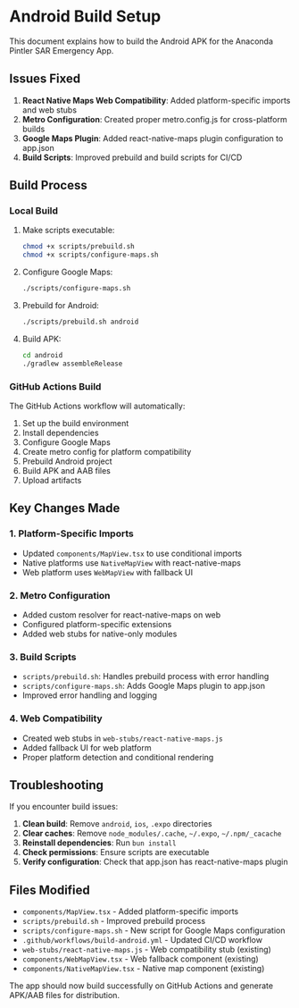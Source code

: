 # Android Build Setup

This document explains how to build the Android APK for the Anaconda Pintler SAR Emergency App.

## Issues Fixed

1. **React Native Maps Web Compatibility**: Added platform-specific imports and web stubs
2. **Metro Configuration**: Created proper metro.config.js for cross-platform builds
3. **Google Maps Plugin**: Added react-native-maps plugin configuration to app.json
4. **Build Scripts**: Improved prebuild and build scripts for CI/CD

## Build Process

### Local Build

1. Make scripts executable:
   ```bash
   chmod +x scripts/prebuild.sh
   chmod +x scripts/configure-maps.sh
   ```

2. Configure Google Maps:
   ```bash
   ./scripts/configure-maps.sh
   ```

3. Prebuild for Android:
   ```bash
   ./scripts/prebuild.sh android
   ```

4. Build APK:
   ```bash
   cd android
   ./gradlew assembleRelease
   ```

### GitHub Actions Build

The GitHub Actions workflow will automatically:
1. Set up the build environment
2. Install dependencies
3. Configure Google Maps
4. Create metro config for platform compatibility
5. Prebuild Android project
6. Build APK and AAB files
7. Upload artifacts

## Key Changes Made

### 1. Platform-Specific Imports
- Updated `components/MapView.tsx` to use conditional imports
- Native platforms use `NativeMapView` with react-native-maps
- Web platform uses `WebMapView` with fallback UI

### 2. Metro Configuration
- Added custom resolver for react-native-maps on web
- Configured platform-specific extensions
- Added web stubs for native-only modules

### 3. Build Scripts
- `scripts/prebuild.sh`: Handles prebuild process with error handling
- `scripts/configure-maps.sh`: Adds Google Maps plugin to app.json
- Improved error handling and logging

### 4. Web Compatibility
- Created web stubs in `web-stubs/react-native-maps.js`
- Added fallback UI for web platform
- Proper platform detection and conditional rendering

## Troubleshooting

If you encounter build issues:

1. **Clean build**: Remove `android`, `ios`, `.expo` directories
2. **Clear caches**: Remove `node_modules/.cache`, `~/.expo`, `~/.npm/_cacache`
3. **Reinstall dependencies**: Run `bun install`
4. **Check permissions**: Ensure scripts are executable
5. **Verify configuration**: Check that app.json has react-native-maps plugin

## Files Modified

- `components/MapView.tsx` - Added platform-specific imports
- `scripts/prebuild.sh` - Improved prebuild process
- `scripts/configure-maps.sh` - New script for Google Maps configuration
- `.github/workflows/build-android.yml` - Updated CI/CD workflow
- `web-stubs/react-native-maps.js` - Web compatibility stub (existing)
- `components/WebMapView.tsx` - Web fallback component (existing)
- `components/NativeMapView.tsx` - Native map component (existing)

The app should now build successfully on GitHub Actions and generate APK/AAB files for distribution.